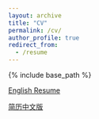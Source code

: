 ```yaml
---
layout: archive
title: "CV"
permalink: /cv/
author_profile: true
redirect_from:
  - /resume
---
```


{% include base_path %}

[English Resume](http://DavidLXu.github.io/files/Lixin_EN_Resume.pdf)

[简历中文版](http://DavidLXu.github.io/files/Lixin_CN_Resume.pdf)




